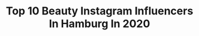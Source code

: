 ---
title: Top 10 Beauty Instagram Influencers In Hamburg In 2020
description: >-
  Find top beauty Instagram influencers in Hamburg in 2020. Most popular hashtags: #hamburg #fashion #beauty #blogger.
platform: Instagram
profiles:
  - username: "braveheart_timba"
    fullname: >-
      ✩ Kerstin Katharina ✩ Timba ✩
    location: "Germany"
    followers: 29352
    engagement: 343
    commentsToLikes: 0.064976
    id: ck0u1bmeuwg8c0i19k4qqk295
    verified: false
    hashtags: "#puppy, #officedog, #hundespielzeug, #fratz"
  - username: "evinbeautyy"
    fullname: >-
      
    location: "Germany"
    followers: 2203
    engagement: 1484
    commentsToLikes: 0.089271
    id: ck6tvr36wnshr0j71qc8r1heu
    verified: false
    hashtags: "#arabic, #dubai, #makeupartistworldwide, #bridehairstyle"
  - username: "it_pieces_"
    fullname: >-
      Imke Tietjen
    location: "Germany"
    followers: 43165
    engagement: 273
    commentsToLikes: 0.276953
    id: ck14h3z8v8fow0i19ct7370mp
    verified: false
    hashtags: "#sneaxs, #bestesteam, #instagood, #inspo"
  - username: "cheyniceloves"
    fullname: >-
      Family 🤰🏻 | Lifestyle |Fashion
    location: "Germany"
    followers: 14391
    engagement: 636
    commentsToLikes: 0.044141
    id: ck0tzku7dqopp0i19odol25uy
    verified: false
    hashtags: "#happymum, #lebenmitrindern, #mylegowear, #ootd"
  - username: "pialorenaa"
    fullname: >-
      BEAUTY | TRAVEL | FASHION
    location: "Germany"
    followers: 106958
    engagement: 429
    commentsToLikes: 0.059661
    id: ck13cdguyzte80i19v54jfuzi
    verified: false
    hashtags: "#nikkibeach, #hamburg, #hairstyles, #dyson"
  - username: "sepidehghmi"
    fullname: >-
      SEPIDEH G.
    location: "Germany"
    followers: 90757
    engagement: 305
    commentsToLikes: 0.053502
    id: ck5c8wen5abyi0i11jsfhjjqq
    verified: false
    hashtags: "#italy, #thinkpositive, #respect, #ootdfashion"
  - username: "saaliimo"
    fullname: >-
      S A L I M 🥀
    location: "Germany"
    followers: 39833
    engagement: 978
    commentsToLikes: 0.074820
    id: ck5zz3jx6b0hh0i14tfzrm6rm
    verified: false
    hashtags: "#canonphotography, #maroc, #photo, #elphilharmonie"
  - username: "_johanna_kl_"
    fullname: >-
      Johanna
    location: "Germany"
    followers: 18694
    engagement: 754
    commentsToLikes: 0.039142
    id: ck5hls5bvkrbe0i11x8t6d3ts
    verified: false
    hashtags: "#hair, #sunset, #goodlife, #berlin"
  - username: "julianejuliie"
    fullname: >-
      👑 Miss Grand Germany 2017 🇩🇪
    location: "Germany"
    followers: 66089
    engagement: 347
    commentsToLikes: 0.057715
    id: ck6u721w9j0rl0j71th3ddgy7
    verified: false
    hashtags: "#beauty, #fitgirls, #inspo, #qotd"
  - username: "kristin_zirnsak"
    fullname: >-
      𝓚𝓻𝓲𝓼𝓽𝓲𝓷 𝓩𝓲𝓻𝓷𝓼𝓪𝓴 🎬
    location: "Germany"
    followers: 27338
    engagement: 246
    commentsToLikes: 0.036588
    id: ck5hee0lysf3k0i11jt8rfji2
    verified: false
    hashtags: "#passion, #styling, #2bundesliga, #fitness"
---